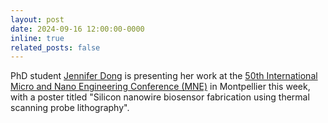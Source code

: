 ```yaml
---
layout: post
date: 2024-09-16 12:00:00-0000
inline: true
related_posts: false
---
```


PhD student [Jennifer Dong](https://marlandlab.github.io/profiles/) is presenting her work at the [50th International Micro and Nano Engineering Conference (MNE)](https://mne2024.imnes.org) in Montpellier this week, with a poster titled "Silicon nanowire biosensor fabrication using thermal scanning probe lithography".

